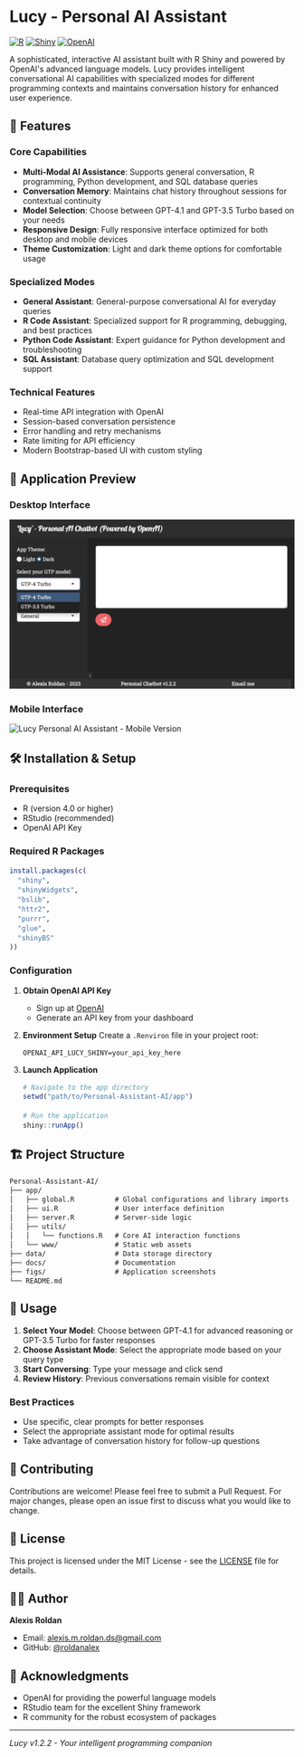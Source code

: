 # Lucy - Personal AI Assistant

[![R](https://img.shields.io/badge/R-276DC3?style=for-the-badge&logo=r&logoColor=white)](https://www.r-project.org/)
[![Shiny](https://img.shields.io/badge/Shiny-blue?style=for-the-badge&logo=RStudio&logoColor=white)](https://shiny.rstudio.com/)
[![OpenAI](https://img.shields.io/badge/OpenAI-412991?style=for-the-badge&logo=openai&logoColor=white)](https://openai.com/)

A sophisticated, interactive AI assistant built with R Shiny and powered by OpenAI's advanced language models. Lucy provides intelligent conversational AI capabilities with specialized modes for different programming contexts and maintains conversation history for enhanced user experience.

## 🚀 Features

### Core Capabilities
- **Multi-Modal AI Assistance**: Supports general conversation, R programming, Python development, and SQL database queries
- **Conversation Memory**: Maintains chat history throughout sessions for contextual continuity
- **Model Selection**: Choose between GPT-4.1 and GPT-3.5 Turbo based on your needs
- **Responsive Design**: Fully responsive interface optimized for both desktop and mobile devices
- **Theme Customization**: Light and dark theme options for comfortable usage

### Specialized Modes
- **General Assistant**: General-purpose conversational AI for everyday queries
- **R Code Assistant**: Specialized support for R programming, debugging, and best practices
- **Python Code Assistant**: Expert guidance for Python development and troubleshooting  
- **SQL Assistant**: Database query optimization and SQL development support

### Technical Features
- Real-time API integration with OpenAI
- Session-based conversation persistence
- Error handling and retry mechanisms
- Rate limiting for API efficiency
- Modern Bootstrap-based UI with custom styling

## 📱 Application Preview

### Desktop Interface
![Lucy Personal AI Assistant - Web Version](figs/Lucy-AI-Assistant-Web.png)

### Mobile Interface
<img width="400px" src="figs/Lucy-AI-Assistant-Mobil.gif" alt="Lucy Personal AI Assistant - Mobile Version">

## 🛠️ Installation & Setup

### Prerequisites
- R (version 4.0 or higher)
- RStudio (recommended)
- OpenAI API Key

### Required R Packages
```r
install.packages(c(
  "shiny",
  "shinyWidgets", 
  "bslib",
  "httr2",
  "purrr",
  "glue",
  "shinyBS"
))
```

### Configuration

1. **Obtain OpenAI API Key**
   - Sign up at [OpenAI](https://platform.openai.com/)
   - Generate an API key from your dashboard

2. **Environment Setup**
   Create a `.Renviron` file in your project root:
   ```
   OPENAI_API_LUCY_SHINY=your_api_key_here
   ```

3. **Launch Application**
   ```r
   # Navigate to the app directory
   setwd("path/to/Personal-Assistant-AI/app")
   
   # Run the application
   shiny::runApp()
   ```

## 🏗️ Project Structure

```
Personal-Assistant-AI/
├── app/
│   ├── global.R          # Global configurations and library imports
│   ├── ui.R              # User interface definition
│   ├── server.R          # Server-side logic
│   ├── utils/
│   │   └── functions.R   # Core AI interaction functions
│   └── www/              # Static web assets
├── data/                 # Data storage directory
├── docs/                 # Documentation
├── figs/                 # Application screenshots
└── README.md
```

## 🔧 Usage

1. **Select Your Model**: Choose between GPT-4.1 for advanced reasoning or GPT-3.5 Turbo for faster responses
2. **Choose Assistant Mode**: Select the appropriate mode based on your query type
3. **Start Conversing**: Type your message and click send
4. **Review History**: Previous conversations remain visible for context

### Best Practices
- Use specific, clear prompts for better responses
- Select the appropriate assistant mode for optimal results
- Take advantage of conversation history for follow-up questions

## 🤝 Contributing

Contributions are welcome! Please feel free to submit a Pull Request. For major changes, please open an issue first to discuss what you would like to change.

## 📄 License

This project is licensed under the MIT License - see the [LICENSE](LICENSE) file for details.

## 👨‍💻 Author

**Alexis Roldan**
- Email: alexis.m.roldan.ds@gmail.com
- GitHub: [@roldanalex](https://github.com/roldanalex)

## 🙏 Acknowledgments

- OpenAI for providing the powerful language models
- RStudio team for the excellent Shiny framework
- R community for the robust ecosystem of packages

---

*Lucy v1.2.2 - Your intelligent programming companion*
